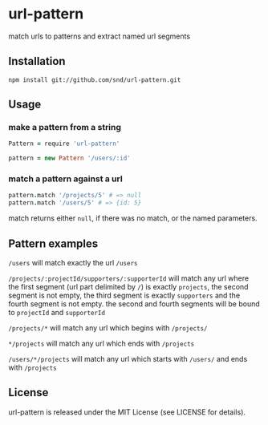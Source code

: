 # url-pattern

match urls to patterns and extract named url segments

## Installation

```
npm install git://github.com/snd/url-pattern.git
```

## Usage

### make a pattern from a string

```coffeescript
Pattern = require 'url-pattern'

pattern = new Pattern '/users/:id'
```

### match a pattern against a url

```coffeescript
pattern.match '/projects/5' # => null
pattern.match '/users/5' # => {id: 5}
```

match returns either `null`, if there was no match, or the named parameters.

## Pattern examples

`/users` will match exactly the url `/users`

`/projects/:projectId/supporters/:supporterId` will match any url where the first
segment (url part delimited by `/`) is exactly `projects`, the second segment is not empty, the third segment is exactly
`supporters` and the fourth segment is not empty. the second and fourth segments will be bound
to `projectId` and `supporterId`

`/projects/*` will match any url which begins with `/projects/`

`*/projects` will match any url which ends with `/projects`

`/users/*/projects` will match any url which starts with `/users/` and ends with `/projects`

## License

url-pattern is released under the MIT License (see LICENSE for details).
